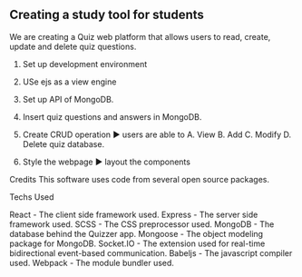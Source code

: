## Creating a study tool for students


We are creating a Quiz web platform that allows users to read, create, update and delete quiz questions. 

1. Set up development environment 

2. USe ejs as a view engine

3. Set up API of MongoDB.

4. Insert quiz questions and answers in MongoDB. 

5. Create CRUD operation
▶ users are able to A. View B. Add C. Modify D. Delete quiz database. 

6. Style the webpage
▶ layout the components

Credits
This software uses code from several open source packages.

Techs Used

React - The client side framework used.
Express - The server side framework used.
SCSS - The CSS preprocessor used.
MongoDB - The database behind the Quizzer app.
Mongoose - The object modeling package for MongoDB.
Socket.IO - The extension used for real-time bidirectional event-based communication.
Babeljs - The javascript compiler used.
Webpack - The module bundler used.


